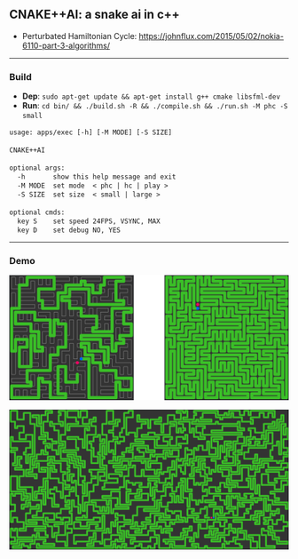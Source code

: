 ## CNAKE++AI: a snake ai in c++ 

- Perturbated Hamiltonian Cycle: https://johnflux.com/2015/05/02/nokia-6110-part-3-algorithms/


****

### Build

- **Dep**: `sudo apt-get update && apt-get install g++ cmake libsfml-dev`  
- **Run**: `cd bin/ && ./build.sh -R && ./compile.sh && ./run.sh -M phc -S small`  

```
usage: apps/exec [-h] [-M MODE] [-S SIZE]

CNAKE++AI

optional args:
  -h       show this help message and exit
  -M MODE  set mode  < phc | hc | play >
  -S SIZE  set size  < small | large >

optional cmds:
  key S    set speed 24FPS, VSYNC, MAX
  key D    set debug NO, YES
```

****

### Demo

![Demo small png](demo/demo_small.png)  

![Demo large png](demo/demo_large.png)  
